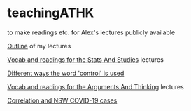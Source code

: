# teachingATHK
to make readings etc. for Alex's lectures publicly available

[Outline](https://alexholcombe.github.io/teachingATHK/outline.html) of my lectures

[Vocab and readings for the Stats And Studies](https://alexholcombe.github.io/teachingATHK/Vocab_ReadingsATHKstatsAndStudies.html) lectures

[Different ways the word 'control' is used](https://alexholcombe.github.io/teachingATHK/readings/controllingForVsControl.html)

[Vocab and readings for the Arguments And Thinking](https://alexholcombe.github.io/teachingATHK/Vocab_ReadingsATHKArgumentsThinking.html) lectures

[Correlation and NSW COVID-19 cases](https://alexholcombe.github.io/teachingATHK/correlation_COVID19.html) 